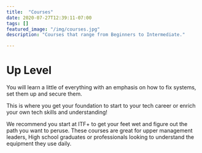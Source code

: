 ```yaml
---
title:  "Courses"
date: 2020-07-27T12:39:11-07:00
tags: []
featured_image: "/img/courses.jpg"
description: "Courses that range from Beginners to Intermediate."

---
```



# Up Level
 
You will learn a little of everything with an emphasis on how to fix systems, set them 
up and secure them. 

This is where you get your foundation to start to your tech career or enrich your own tech 
skills and understanding!

We recommend you start at ITF+ to get your feet wet and figure out the path you want 
to peruse. 
These courses are great for upper management leaders, High school graduates or professionals looking 
to understand the equipment they use daily.
